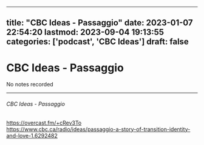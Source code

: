
---
title: "CBC Ideas - Passaggio"
date: 2023-01-07 22:54:20
lastmod: 2023-09-04 19:13:55
categories: ['podcast', 'CBC Ideas']
draft: false
---


# CBC Ideas - Passaggio

No notes recorded

- - -
###### CBC Ideas - Passaggio

https://overcast.fm/+cRev3To  
https://www.cbc.ca/radio/ideas/passaggio-a-story-of-transition-identity-and-love-1.6292482

<!-- #public #podcast #CBC Ideas# -->

<!-- {BearID:F6FAD297-4DBC-492A-842C-9C555F5CFF06-28016-00002D97C3C0160B} -->
